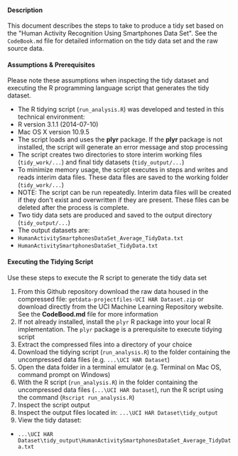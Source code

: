 #### Description

This document describes the steps to take to produce a tidy set based on the "Human Activity Recognition Using Smartphones Data Set".  See the `CodeBook.md` file for detailed information on the tidy data set and the raw source data.

#### Assumptions & Prerequisites

Please note these assumptions when inspecting the tidy dataset and executing the R programming language script that generates the tidy dataset.

* The R tidying script (`run_analysis.R`) was developed and tested in this technical environment:
* R version 3.1.1 (2014-07-10)
* Mac OS X version 10.9.5
* The script loads and uses the **plyr** package.  If the **plyr** package is not installed, the script will generate an error message and stop processing
* The script creates two directories to store interim working files (`tidy_work/...`) and final tidy datasets (`tidy_output/...`)
* To minimize memory usage, the script executes in steps and writes and reads interim data files.  These data files are saved to the working folder (`tidy_work/...`)
* NOTE: The script can be run repeatedly.  Interim data files will be created if they don't exist and overwritten if they are present.  These files can be deleted after the process is complete.
* Two tidy data sets are produced and saved to the output directory (`tidy_output/...`)
* The output datasets are:
* `HumanActivitySmartphonesDataSet_Average_TidyData.txt`
* `HumanActivitySmartphonesDataSet_TidyData.txt`

#### Executing the Tidying Script

Use these steps to execute the R script to generate the tidy data set

1. From this Github repository download the raw data housed in the compressed file: `getdata-projectfiles-UCI HAR Dataset.zip` or download directly from the UCI Machine Learning Repository website.  See the **CodeBood.md** file for more information
1. If not already installed, install the `plyr` R package into your local R implementation.  The `plyr` package is a prerequisite to execute tidying script
1. Extract the compressed files into a directory of your choice
1. Download the tidying script (`run_analysis.R`) to the folder containing the uncompressed data files (e.g. `...\UCI HAR Dataset`)
1. Open the data folder in a terminal emulator (e.g. Terminal on Mac OS, command prompt on Windows)
1. With the R script (`run_analysis.R`) in the folder containing the uncompressed data files (`...\UCI HAR Dataset`), run the R script using the command (`Rscript run_analysis.R`)
1. Inspect the script output
1. Inspect the output files located in: `...\UCI HAR Dataset\tidy_output`
1. View the tidy dataset:
* `...\UCI HAR Dataset\tidy_output\HumanActivitySmartphonesDataSet_Average_TidyData.txt`
